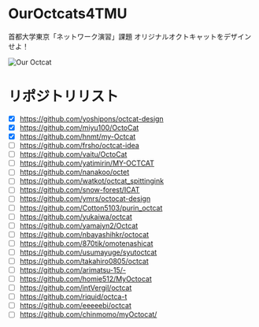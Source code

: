 # OurOctcats4TMU
首都大学東京「ネットワーク演習」課題 オリジナルオクトキャットをデザインせよ！

 ![Our Octcat](https://github.com/mapconcierge/OurOctcats4TMU/blob/master/hnmt01_octcat.png?raw=true)


# リポジトリリスト
- [x] https://github.com/yoshipons/octcat-design
- [x] https://github.com/miyu100/OctoCat
- [x] https://github.com/hnmt/my-Octcat
- [ ] https://github.com/frsho/octcat-idea
- [ ] https://github.com/vaitu/OctoCat
- [ ] https://github.com/yatimirin/MY-OCTCAT
- [ ] https://github.com/nanakoo/octet
- [ ] https://github.com/watkot/octcat_spittingink
- [ ] https://github.com/snow-forest/ICAT
- [ ] https://github.com/ymrs/octocat-design
- [ ] https://github.com/Cotton5103/purin_octcat
- [ ] https://github.com/yukaiwa/octcat
- [ ] https://github.com/yamajyn2/Octcat
- [ ] https://github.com/nbayashihkr/octocat
- [ ] https://github.com/870tik/omotenashicat
- [ ] https://github.com/usumayuge/syutoctcat
- [ ] https://github.com/takahiro0805/octcat
- [ ] https://github.com/arimatsu-15/-
- [ ] https://github.com/homie512/MyOctocat
- [ ] https://github.com/intVergil/octcat
- [ ] https://github.com/riquid/octca-t
- [ ] https://github.com/eeeeebi/octcat
- [ ] https://github.com/chinmomo/myOctocat/
